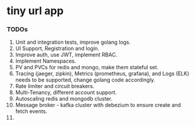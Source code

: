 # tiny url app

### TODOs

1) Unit and integration tests, improve golang logs.
2) UI Support, Registration and login.
3) Improve auth, use JWT, implement RBAC.
4) Implement Namespaces.
5) PV and PVCs for redis and mongo, make them stateful set.
6) Tracing (jaeger, zipkin), Metrics (prometheus, grafana), and Logs (ELK) needs to be supported, change golang code accordingly.
7) Rate limiter and circuit breakers.
8) Multi-Tenancy, different account support.
9) Autoscaling redis and mongodb cluster.
10) Message broker - kafka cluster with debezium to ensure create and fetch events.
11) 

